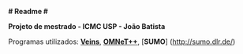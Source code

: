 ****# Readme #****

**Projeto de mestrado - ICMC USP - João Batista**

Programas utilizados:
[**Veins**](http://veins.car2x.org/), [**OMNeT++**](http://omnetpp.org/), [**SUMO**] (http://sumo.dlr.de/)
